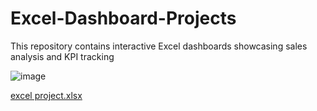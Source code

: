 # Excel-Dashboard-Projects
This repository contains interactive Excel dashboards showcasing sales analysis and KPI tracking

![image](https://github.com/user-attachments/assets/a555c04a-011e-4ad0-82fa-812922cdfa52)

[excel  project.xlsx](https://github.com/user-attachments/files/18309628/excel.project.xlsx)
